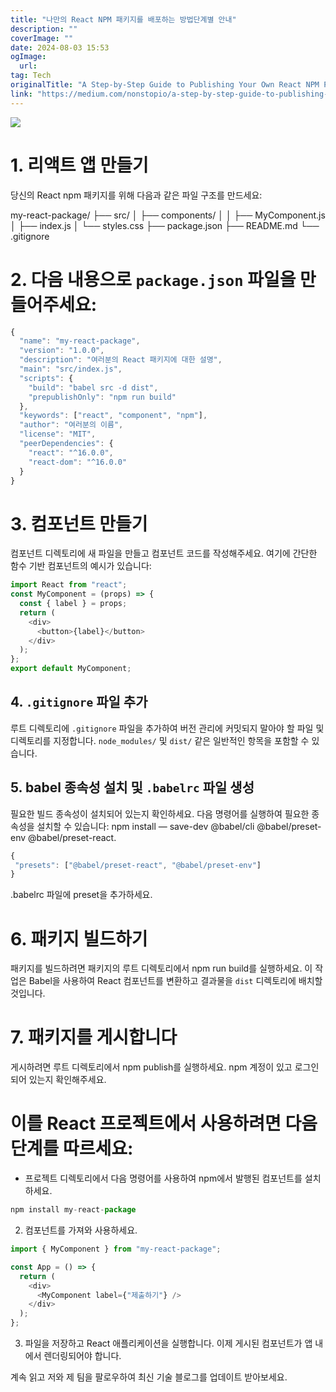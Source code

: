 ```yaml
---
title: "나만의 React NPM 패키지를 배포하는 방법단계별 안내"
description: ""
coverImage: ""
date: 2024-08-03 15:53
ogImage: 
  url: 
tag: Tech
originalTitle: "A Step-by-Step Guide to Publishing Your Own React NPM Package"
link: "https://medium.com/nonstopio/a-step-by-step-guide-to-publishing-your-own-react-npm-package-fa2b7f1d149"
---
```




<img src="/assets/img/AStep-by-StepGuidetoPublishingYourOwnReactNPMPackage_0.png" />

# 1. 리액트 앱 만들기

당신의 React npm 패키지를 위해 다음과 같은 파일 구조를 만드세요:

my-react-package/
├── src/
│ ├── components/
│ │ ├── MyComponent.js
│ ├── index.js
│ └── styles.css
├── package.json
├── README.md
└── .gitignore

<div class="content-ad"></div>

# 2. 다음 내용으로 `package.json` 파일을 만들어주세요:

```js
{
  "name": "my-react-package",
  "version": "1.0.0",
  "description": "여러분의 React 패키지에 대한 설명",
  "main": "src/index.js",
  "scripts": {
    "build": "babel src -d dist",
    "prepublishOnly": "npm run build"
  },
  "keywords": ["react", "component", "npm"],
  "author": "여러분의 이름",
  "license": "MIT",
  "peerDependencies": {
    "react": "^16.0.0",
    "react-dom": "^16.0.0"
  }
}
```

# 3. 컴포넌트 만들기

컴포넌트 디렉토리에 새 파일을 만들고 컴포넌트 코드를 작성해주세요. 여기에 간단한 함수 기반 컴포넌트의 예시가 있습니다:

<div class="content-ad"></div>

```js
import React from "react";
const MyComponent = (props) => {
  const { label } = props;
  return (
    <div>
      <button>{label}</button>
    </div>
  );
};
export default MyComponent;
```

## 4. `.gitignore` 파일 추가

루트 디렉토리에 `.gitignore` 파일을 추가하여 버전 관리에 커밋되지 말아야 할 파일 및 디렉토리를 지정합니다. `node_modules/` 및 `dist/` 같은 일반적인 항목을 포함할 수 있습니다.

## 5. babel 종속성 설치 및 `.babelrc` 파일 생성

<div class="content-ad"></div>

필요한 빌드 종속성이 설치되어 있는지 확인하세요. 다음 명령어를 실행하여 필요한 종속성을 설치할 수 있습니다: npm install — save-dev @babel/cli @babel/preset-env @babel/preset-react.

```js
{
 "presets": ["@babel/preset-react", "@babel/preset-env"]
}
```

.babelrc 파일에 preset을 추가하세요.

# 6. 패키지 빌드하기

<div class="content-ad"></div>

패키지를 빌드하려면 패키지의 루트 디렉토리에서 npm run build를 실행하세요. 이 작업은 Babel을 사용하여 React 컴포넌트를 변환하고 결과물을 `dist` 디렉토리에 배치할 것입니다.

# 7. 패키지를 게시합니다

게시하려면 루트 디렉토리에서 npm publish를 실행하세요. npm 계정이 있고 로그인되어 있는지 확인해주세요.

# 이를 React 프로젝트에서 사용하려면 다음 단계를 따르세요:

<div class="content-ad"></div>

- 프로젝트 디렉토리에서 다음 명령어를 사용하여 npm에서 발행된 컴포넌트를 설치하세요.

```js
npm install my-react-package
```

2. 컴포넌트를 가져와 사용하세요.

```js
import { MyComponent } from "my-react-package";

const App = () => {
  return (
    <div>
      <MyComponent label={"제출하기"} />
    </div>
  );
};
```

<div class="content-ad"></div>

3. 파일을 저장하고 React 애플리케이션을 실행합니다. 이제 게시된 컴포넌트가 앱 내에서 렌더링되어야 합니다.

계속 읽고 저와 제 팀을 팔로우하여 최신 기술 블로그를 업데이트 받아보세요.
